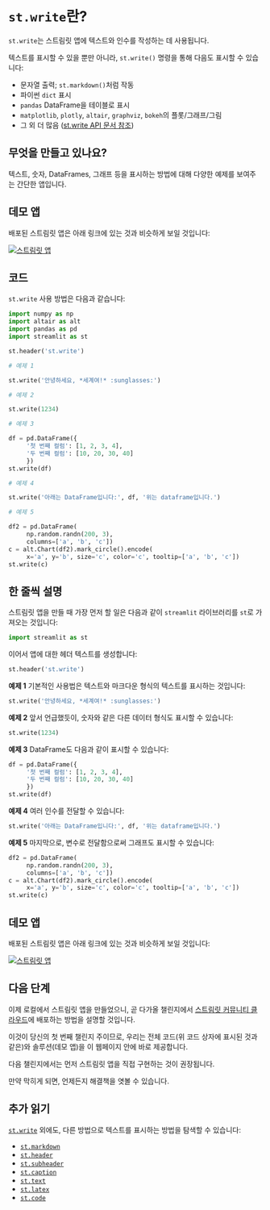 # `st.write`란?

`st.write`는 스트림릿 앱에 텍스트와 인수를 작성하는 데 사용됩니다.

텍스트를 표시할 수 있을 뿐만 아니라, `st.write()` 명령을 통해 다음도 표시할 수 있습니다:


- 문자열 출력; `st.markdown()`처럼 작동
- 파이썬 `dict` 표시
- `pandas` DataFrame을 테이블로 표시
- `matplotlib`, `plotly`, `altair`, `graphviz`, `bokeh`의 플롯/그래프/그림
- 그 외 더 많음 ([st.write API 문서 참조](https://docs.streamlit.io/library/api-reference/write-magic/st.write))

## 무엇을 만들고 있나요?

텍스트, 숫자, DataFrames, 그래프 등을 표시하는 방법에 대해 다양한 예제를 보여주는 간단한 앱입니다.

## 데모 앱

배포된 스트림릿 앱은 아래 링크에 있는 것과 비슷하게 보일 것입니다:

[![스트림릿 앱](https://static.streamlit.io/badges/streamlit_badge_black_white.svg)](https://share.streamlit.io/dataprofessor/st.write/)

## 코드

`st.write` 사용 방법은 다음과 같습니다:

```python
import numpy as np
import altair as alt
import pandas as pd
import streamlit as st

st.header('st.write')

# 예제 1

st.write('안녕하세요, *세계여!* :sunglasses:')

# 예제 2

st.write(1234)

# 예제 3

df = pd.DataFrame({
     '첫 번째 컬럼': [1, 2, 3, 4],
     '두 번째 컬럼': [10, 20, 30, 40]
     })
st.write(df)

# 예제 4

st.write('아래는 DataFrame입니다:', df, '위는 dataframe입니다.')

# 예제 5

df2 = pd.DataFrame(
     np.random.randn(200, 3),
     columns=['a', 'b', 'c'])
c = alt.Chart(df2).mark_circle().encode(
     x='a', y='b', size='c', color='c', tooltip=['a', 'b', 'c'])
st.write(c)
```

## 한 줄씩 설명

스트림릿 앱을 만들 때 가장 먼저 할 일은 다음과 같이 `streamlit` 라이브러리를 `st`로 가져오는 것입니다:

```python
import streamlit as st
```

이어서 앱에 대한 헤더 텍스트를 생성합니다:

```python
st.header('st.write')
```

**예제 1**
기본적인 사용법은 텍스트와 마크다운 형식의 텍스트를 표시하는 것입니다:

```python
st.write('안녕하세요, *세계여!* :sunglasses:')
```

**예제 2**
앞서 언급했듯이, 숫자와 같은 다른 데이터 형식도 표시할 수 있습니다:

```python
st.write(1234)
```

**예제 3**
DataFrame도 다음과 같이 표시할 수 있습니다:

```python
df = pd.DataFrame({
     '첫 번째 컬럼': [1, 2, 3, 4],
     '두 번째 컬럼': [10, 20, 30, 40]
     })
st.write(df)
```

**예제 4**
여러 인수를 전달할 수 있습니다:

```python
st.write('아래는 DataFrame입니다:', df, '위는 dataframe입니다.')
```

**예제 5**
마지막으로, 변수로 전달함으로써 그래프도 표시할 수 있습니다:

```python
df2 = pd.DataFrame(
     np.random.randn(200, 3),
     columns=['a', 'b', 'c'])
c = alt.Chart(df2).mark_circle().encode(
     x='a', y='b', size='c', color='c', tooltip=['a', 'b', 'c'])
st.write(c)
```

## 데모 앱

배포된 스트림릿 앱은 아래 링크에 있는 것과 비슷하게 보일 것입니다:

[![스트림릿 앱](https://static.streamlit.io/badges/streamlit_badge_black_white.svg)](https://share.streamlit.io/dataprofessor/st.write/)

## 다음 단계

이제 로컬에서 스트림릿 앱을 만들었으니, 곧 다가올 챌린지에서 [스트림릿 커뮤니티 클라우드](https://streamlit.io/cloud)에 배포하는 방법을 설명할 것입니다.

이것이 당신의 첫 번째 챌린지 주이므로, 우리는 전체 코드(위 코드 상자에 표시된 것과 같은)와 솔루션(데모 앱)을 이 웹페이지 안에 바로 제공합니다.

다음 챌린지에서는 먼저 스트림릿 앱을 직접 구현하는 것이 권장됩니다.

만약 막히게 되면, 언제든지 해결책을 엿볼 수 있습니다.

## 추가 읽기

[`st.write`](https://docs.streamlit.io/library/api-reference/write-magic/st.write) 외에도, 다른 방법으로 텍스트를 표시하는 방법을 탐색할 수 있습니다:

- [`st.markdown`](https://docs.streamlit.io/library/api-reference/text/st.markdown)
- [`st.header`](https://docs.streamlit.io/library/api-reference/text/st.header)
- [`st.subheader`](https://docs.streamlit.io/library/api-reference/text/st.subheader)
- [`st.caption`](https://docs.streamlit.io/library/api-reference/text/st.caption)
- [`st.text`](https://docs.streamlit.io/library/api-reference/text/st.text)
- [`st.latex`](https://docs.streamlit.io/library/api-reference/text/st.latex)
- [`st.code`](https://docs.streamlit.io/library/api-reference/text/st.code)
